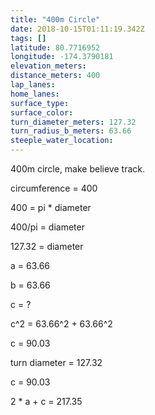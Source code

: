 ```yaml
---
title: "400m Circle"
date: 2018-10-15T01:11:19.342Z
tags: []
latitude: 80.7716952
longitude: -174.3790181
elevation_meters:
distance_meters: 400
lap_lanes:
home_lanes:
surface_type:
surface_color:
turn_diameter_meters: 127.32
turn_radius_b_meters: 63.66
steeple_water_location:
---
```


<!--more-->

400m circle, make believe track.

circumference = 400

400 = pi * diameter

400/pi = diameter

127.32 = diameter

a = 63.66

b = 63.66

c = ?

 c^2 = 63.66^2 + 63.66^2

 c = 90.03

 turn diameter = 127.32

 c = 90.03

 2 * a + c = 217.35
